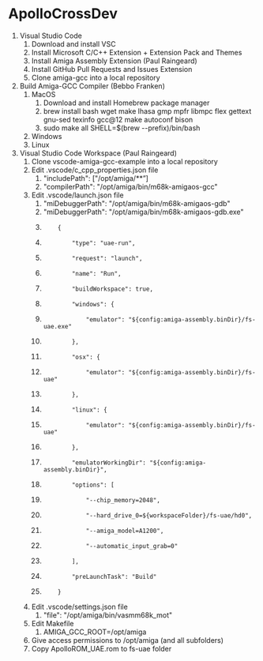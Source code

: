 # ApolloCrossDev

1. Visual Studio Code
    1. Download and install VSC
    2. Install Microsoft C/C++ Extension + Extension Pack and Themes
    3. Install Amiga Assembly Extension (Paul Raingeard)
    4. Install GitHub Pull Requests and Issues Extension
    5. Clone amiga-gcc into a local repository
2. Build Amiga-GCC Compiler (Bebbo Franken)
    1. MacOS
        1. Download and install Homebrew package manager
        2. brew install bash wget make lhasa gmp mpfr libmpc flex gettext gnu-sed texinfo gcc@12 make autoconf bison
        3. sudo make all SHELL=$(brew --prefix)/bin/bash
    2. Windows
    3. Linux
3. Visual Studio Code Workspace (Paul Raingeard)  
    1. Clone vscode-amiga-gcc-example into a local repository
    2. Edit .vscode/c_cpp_properties.json file
        1. "includePath": ["/opt/amiga/**”]
        2. "compilerPath": "/opt/amiga/bin/m68k-amigaos-gcc"
    3. Edit .vscode/launch.json file
        1. "miDebuggerPath": "/opt/amiga/bin/m68k-amigaos-gdb"
        2. "miDebuggerPath": "/opt/amiga/bin/m68k-amigaos-gdb.exe"
        3.         {
        4.             "type": "uae-run",
        5.             "request": "launch",
        6.             "name": "Run",
        7.             "buildWorkspace": true,
        8.             "windows": {
        9.                 "emulator": "${config:amiga-assembly.binDir}/fs-uae.exe"
        10.             },
        11.             "osx": {
        12.                 "emulator": "${config:amiga-assembly.binDir}/fs-uae"
        13.             },
        14.             "linux": {
        15.                 "emulator": "${config:amiga-assembly.binDir}/fs-uae"
        16.             },
        17.             "emulatorWorkingDir": "${config:amiga-assembly.binDir}",
        18.             "options": [
        19.                 "--chip_memory=2048",
        20.                 "--hard_drive_0=${workspaceFolder}/fs-uae/hd0",
        21.                 "--amiga_model=A1200",
        22.                 "--automatic_input_grab=0"
        23.             ],
        24.             "preLaunchTask": "Build"
        25.         }
    4. Edit .vscode/settings.json file
        1. "file": "/opt/amiga/bin/vasmm68k_mot"
    5. Edit Makefile
        1. AMIGA_GCC_ROOT=/opt/amiga
    6. Give access permissions to /opt/amiga (and all subfolders)
    7. Copy ApolloROM_UAE.rom to fs-uae folder
